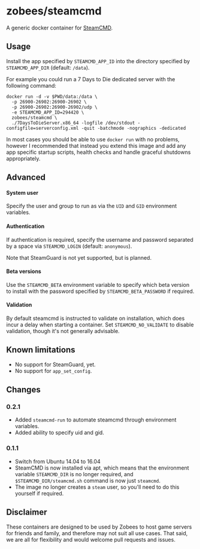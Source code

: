 # zobees/steamcmd

A generic docker container for [SteamCMD](https://developer.valvesoftware.com/wiki/SteamCMD).

## Usage

Install the app specified by `STEAMCMD_APP_ID` into the directory specified by `STEAMCMD_APP_DIR` (default: `/data`).

For example you could run a 7 Days to Die dedicated server with the following command:

```
docker run -d -v $PWD/data:/data \
  -p 26900-26902:26900-26902 \
  -p 26900-26902:26900-26902/udp \
  -e STEAMCMD_APP_ID=294420 \
  zobees/steamcmd \
  ./7DaysToDieServer.x86_64 -logfile /dev/stdout -configfile=serverconfig.xml -quit -batchmode -nographics -dedicated
```

In most cases you should be able to use `docker run` with no problems, however I recommended that instead you extend this image and add any app specific startup scripts, health checks and handle graceful shutdowns appropriately.

## Advanced

#### System user

Specify the user and group to run as via the `UID` and `GID` environment variables.

#### Authentication

If authentication is required, specify the username and password separated by a space via `STEAMCMD_LOGIN` (default: `anonymous`).

Note that SteamGuard is not yet supported, but is planned.

#### Beta versions

Use the `STEAMCMD_BETA` environment variable to specify which beta version to install with the password specified by `STEAMCMD_BETA_PASSWORD` if required.

#### Validation

By default steamcmd is instructed to validate on installation, which does incur a delay when starting a container. Set `STEAMCMD_NO_VALIDATE` to disable validation, though it's not generally advisable.

## Known limitations

 * No support for SteamGuard, yet.
 * No support for `app_set_config`.

## Changes

### 0.2.1

 * Added `steamcmd-run` to automate steamcmd through environment variables.
 * Added ability to specify uid and gid.

### 0.1.1

 * Switch from Ubuntu 14.04 to 16.04
 * SteamCMD is now installed via apt, which means that the environment variable `STEAMCMD_DIR` is no longer required, and `$STEAMCMD_DIR/steamcmd.sh` command is now just `steamcmd`.
 * The image no longer creates a `steam` user, so you'll need to do this yourself if required.

## Disclaimer

These containers are designed to be used by Zobees to host game servers for friends and family, and therefore may not suit all use cases.  That said, we are all for flexibility and would welcome pull requests and issues.
